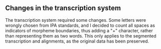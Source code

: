 ## Changes in the transcription system 

The transcription system required some changes. Some letters were wrongly chosen from IPA standards, and I decided to count all spaces as indicators of morpheme boundaries, thus adding a "+" character, rather than representing them as two words. This only applies to the segmented transcription and alignments, as the original data has been preserved.
